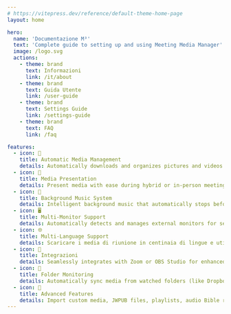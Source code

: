 ```yaml
---
# https://vitepress.dev/reference/default-theme-home-page
layout: home

hero:
  name: 'Documentazione M³'
  text: 'Complete guide to setting up and using Meeting Media Manager'
  image: /logo.svg
  actions:
    - theme: brand
      text: Informazioni
      link: /it/about
    - theme: brand
      text: Guida Utente
      link: /user-guide
    - theme: brand
      text: Settings Guide
      link: /settings-guide
    - theme: brand
      text: FAQ
      link: /faq

features:
  - icon: 🚀
    title: Automatic Media Management
    details: Automatically downloads and organizes pictures and videos for congregation meetings in any language available on the official website of Jehovah's Witnesses.
  - icon: 🎦
    title: Media Presentation
    details: Present media with ease during hybrid or in-person meetings with advanced controls, zoom/pan capabilities, and custom timing options.
  - icon: 🎵
    title: Background Music System
    details: Intelligent background music that automatically stops before meetings start and can be restarted with one click after meetings.
  - icon: 🖥️
    title: Multi-Monitor Support
    details: Automatically detects and manages external monitors for seamless media presentations and website sharing.
  - icon: 🌐
    title: Multi-Language Support
    details: Scaricare i media di riunione in centinaia di lingue e utilizzare l'interfaccia di M³ in una delle molte lingue disponibili.
  - icon: 🧩
    title: Integrazioni
    details: Seamlessly integrates with Zoom or OBS Studio for enhanced media management and playback during meetings.
  - icon: 📁
    title: Folder Monitoring
    details: Automatically sync media from watched folders (like Dropbox or OneDrive) and export media to folders.
  - icon: 🎯
    title: Advanced Features
    details: Import custom media, JWPUB files, playlists, audio Bible recordings, and manage multiple congregations.
---
```

